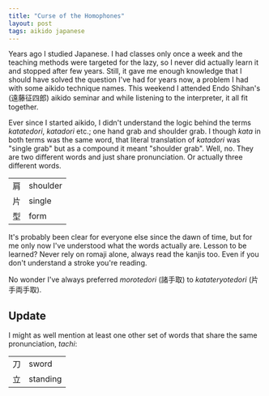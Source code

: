 ```yaml
---
title: "Curse of the Homophones"
layout: post
tags: aikido japanese
---
```


Years ago I studied Japanese. I had classes only once a week and the teaching methods were targeted for the lazy, so I never did actually learn it and stopped after few years. Still, it gave me enough knowledge that I should have solved the question I've had for years now, a problem I had with some aikido technique names. This weekend I attended Endo Shihan's (<span xml:lang="ja">遠藤征四郎</span>) aikido seminar and while listening to the interpreter, it all fit together.

Ever since I started aikido, I didn't understand the logic behind the terms <em>katatedori</em>, <em>katadori</em> etc.; one hand grab and shoulder grab. I though <em>kata</em> in both terms was the same word, that literal translation of <em>katadori</em> was "single grab" but as a compound it meant "shoulder grab". Well, no. They are two different words and just share pronunciation. Or actually three different words.

<table>
	<tr><td xml:lang="ja">肩</td><td>shoulder</td></tr>
	<tr><td xml:lang="ja">片</td><td>single</td></tr>
  <tr><td xml:lang="ja">型</td><td>form</td></tr>
</table>

It's probably been clear for everyone else since the dawn of time, but for me only now I've understood what the words actually are. Lesson to be learned? Never rely on romaji alone, always read the kanjis too. Even if you don't understand a stroke you're reading.

No wonder I've always preferred <em>morotedori</em> (<span  xml:lang="ja">諸手取</span>) to <em>katate﻿ryote﻿dori</em> (<span  xml:lang="ja">片手両手取</span>).

<h2>Update</h2>

I might as well mention at least one other set of words that share the same pronunciation, <em>tachi</em>:

<table>
      <tr><td xml:lang="ja">刀</td><td>sword</td></tr>
      <tr><td xml:lang="ja">立</td><td>standing</td></tr>
</table>

